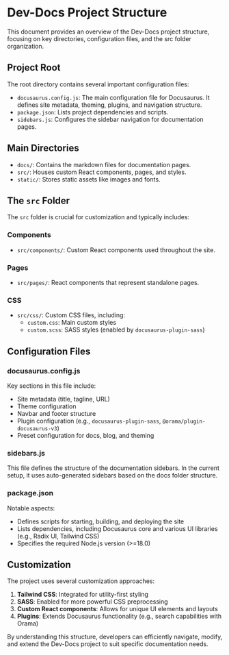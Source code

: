 

  # Dev-Docs Project Structure

This document provides an overview of the Dev-Docs project structure, focusing on key directories, configuration files, and the src folder organization.

## Project Root

The root directory contains several important configuration files:

- `docusaurus.config.js`: The main configuration file for Docusaurus. It defines site metadata, theming, plugins, and navigation structure.
- `package.json`: Lists project dependencies and scripts.
- `sidebars.js`: Configures the sidebar navigation for documentation pages.

## Main Directories

- `docs/`: Contains the markdown files for documentation pages.
- `src/`: Houses custom React components, pages, and styles.
- `static/`: Stores static assets like images and fonts.

## The `src` Folder

The `src` folder is crucial for customization and typically includes:

### Components

- `src/components/`: Custom React components used throughout the site.

### Pages

- `src/pages/`: React components that represent standalone pages.

### CSS

- `src/css/`: Custom CSS files, including:
  - `custom.css`: Main custom styles
  - `custom.scss`: SASS styles (enabled by `docusaurus-plugin-sass`)

## Configuration Files

### docusaurus.config.js

Key sections in this file include:

- Site metadata (title, tagline, URL)
- Theme configuration
- Navbar and footer structure
- Plugin configuration (e.g., `docusaurus-plugin-sass`, `@orama/plugin-docusaurus-v3`)
- Preset configuration for docs, blog, and theming

### sidebars.js

This file defines the structure of the documentation sidebars. In the current setup, it uses auto-generated sidebars based on the docs folder structure.

### package.json

Notable aspects:

- Defines scripts for starting, building, and deploying the site
- Lists dependencies, including Docusaurus core and various UI libraries (e.g., Radix UI, Tailwind CSS)
- Specifies the required Node.js version (>=18.0)

## Customization

The project uses several customization approaches:

1. **Tailwind CSS**: Integrated for utility-first styling
2. **SASS**: Enabled for more powerful CSS preprocessing
3. **Custom React components**: Allows for unique UI elements and layouts
4. **Plugins**: Extends Docusaurus functionality (e.g., search capabilities with Orama)

By understanding this structure, developers can efficiently navigate, modify, and extend the Dev-Docs project to suit specific documentation needs.

  